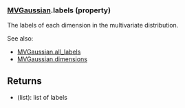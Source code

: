 ### [MVGaussian](MVGaussian.md).labels (property)




The labels of each dimension in the multivariate distribution.

See also:

* [MVGaussian.all_labels](MVGaussian.all_labels.md)
* [MVGaussian.dimensions](MVGaussian.dimensions.md)

Returns
---------
* (list): list of labels

